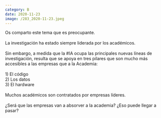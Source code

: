 ```yaml
--- 
category: B 
date: 2020-11-23 
image: /283_2020-11-23.jpeg 
--- 
```


Os comparto este tema que es preocupante. <br><br>La investigación ha estado siempre liderada por los académicos. <br><br>Sin embargo, a medida que la #IA ocupa las principales nuevas líneas de investigación, resulta que se apoya en tres pilares que son mucho más accesibles a las empresas que a la Academia:<br><br>1) El código<br>2) Los datos<br>3) El hardware<br><br>Muchos académicos son contratados por empresas líderes.<br><br>¿Será que las empresas van a absorver a la academia? ¿Eso puede llegar a pasar?